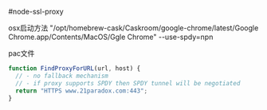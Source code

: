 #node-ssl-proxy

osx启动方法
"/opt/homebrew-cask/Caskroom/google-chrome/latest/Google Chrome.app/Contents/MacOS/Ggle Chrome" --use-spdy=npn

pac文件

```js
function FindProxyForURL(url, host) {
  // - no fallback mechanism
  // - if proxy supports SPDY then SPDY tunnel will be negotiated
  return "HTTPS www.21paradox.com:443";
}

```